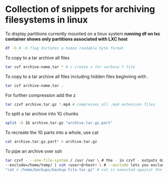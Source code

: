 # Collection of snippets for archiving filesystems in linux

To display partitions currently mounted on a linux system **running df on lxc container shows only partitions associated with LXC host**

```sh
df -h # -h flag dictates a human readable byte format
```

To copy to a tar archive all files

```sh
tar cvf archive-name.tar * # c create v for verbose f file
```

To copy to a tar archive all files including hidden files beginning with .

```sh
tar cvf archive-name.tar .
```

For further compression add the z

```sh
tar czvf archive.tar.gz *.mp4 # compresses all .mp4 extension files
```

To split a tar archive into 1G chunks

```sh
split -b 1G archive.tar.gz "archive.tar.gz.part"
```

To recreate the 1G parts into a whole, use cat

```sh
cat archive.tar.gz.part* > archive.tar.gz
```

To pipe an archive over ssh

```sh
tar czvf - --one-file-system / /usr /var \ # the - in czvf - outputs data to standard output pushing the details to the end of the command, --one-file-system argument excludes all data from any filesystem besides current
--exclude=/home/temp/ | ssh <user>@<host> \ # --exclude lets you exclude data from current file system
"cat > /home/backups/backup-file.tar.gz" # cat is executed against the archive data stream
```